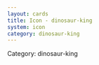 ```yaml
---
layout: cards
title: Icon - dinosaur-king
system: icon
category: dinosaur-king
---
```

<div class="alert alert-secondary mb-4"><span class="i18n innerHTML-category">Category: </span><span class="i18n innerHTML-cat-dinosaur-king">dinosaur-king</span></div>
